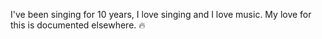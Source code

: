 I've been singing for 10 years, I love singing and I love music. My love for this is documented elsewhere. 🔥